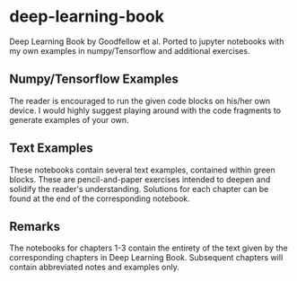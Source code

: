 # deep-learning-book
Deep Learning Book by Goodfellow et al. Ported to jupyter notebooks with my own examples in numpy/Tensorflow and additional exercises.

## Numpy/Tensorflow Examples
The reader is encouraged to run the given code blocks on his/her own device. I would highly suggest playing around with the code fragments to generate examples of your own.

## Text Examples
These notebooks contain several text examples, contained within green blocks. These are pencil-and-paper exercises intended to deepen and solidify the reader's understanding. Solutions for each chapter can be found at the end of the corresponding notebook.

## Remarks
The notebooks for chapters 1-3 contain the entirety of the text given by the corresponding chapters in Deep Learning Book. Subsequent chapters will contain abbreviated notes and examples only.

